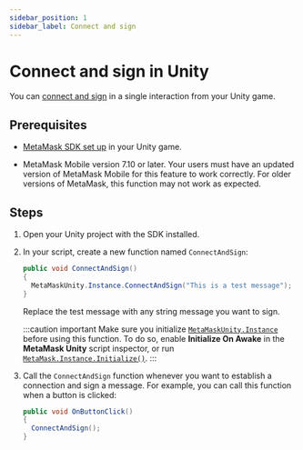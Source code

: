 ```yaml
---
sidebar_position: 1
sidebar_label: Connect and sign
---
```


# Connect and sign in Unity

You can [connect and sign](../../javascript/connect-and-sign.md) in a single interaction from your Unity game.

## Prerequisites

- [MetaMask SDK set up](index.md) in your Unity game.

- MetaMask Mobile version 7.10 or later.
  Your users must have an updated version of MetaMask Mobile for this feature to work correctly.
  For older versions of MetaMask, this function may not work as expected.

## Steps

1. Open your Unity project with the SDK installed.

2. In your script, create a new function named `ConnectAndSign`:

   ```csharp
   public void ConnectAndSign()
   {
     MetaMaskUnity.Instance.ConnectAndSign("This is a test message");
   }
   ```

   Replace the test message with any string message you want to sign.

   :::caution important
   Make sure you initialize [`MetaMaskUnity.Instance`](../../../../reference/sdk-unity-api.md#instance)
   before using this function.
   To do so, enable **Initialize On Awake** in the **MetaMask Unity** script inspector, or run
   [`MetaMask.Instance.Initialize()`](../../../../reference/sdk-unity-api.md#initialize).
   :::

3. Call the `ConnectAndSign` function whenever you want to establish a connection and sign a message.
   For example, you can call this function when a button is clicked:

   ```csharp
   public void OnButtonClick()
   {
     ConnectAndSign();
   }
   ```
